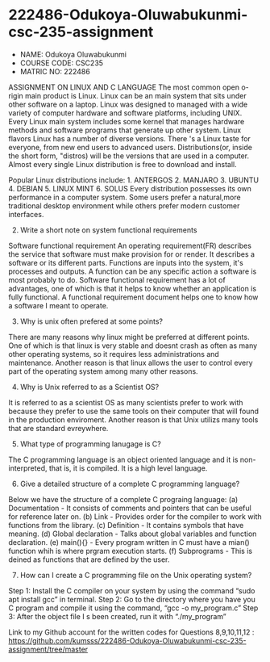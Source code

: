 # 222486-Odukoya-Oluwabukunmi-csc-235-assignment

- NAME: Odukoya Oluwabukunmi
- COURSE CODE: CSC235
- MATRIC NO: 222486

ASSIGNMENT ON LINUX AND C LANGUAGE
The most common open o-rigin main product is Linux. Linux can be an main system that sits under other software on a laptop.
Linux was designed to managed with a wide variety of computer hardware and software platforms, including UNIX. Every Linux main system includes some kernel that manages hardware methods and software programs that generate up other system.
Linux flavors Linux has a number of diverse versions. There 's a Linux taste for everyone, from new end users to advanced users. Distributions(or, inside the short form, "distros) will be the versions that are used in a computer. Almost every single Linux distribution is free to download and install.

Popular Linux distributions include:
    1. ANTERGOS
    2. MANJARO
    3. UBUNTU
    4. DEBIAN
    5. LINUX MINT
    6. SOLUS
Every distribution possesses its own performance in a computer system. Some users prefer a natural,more traditional desktop environment while others prefer modern customer interfaces.

2. Write a short note on system functional requirements

Software functional requirement
An operating requirement(FR) describes the service that software must make provision for or render. It describes a software or its different parts. Functions are inputs into the system, it's processes and outputs. A function can be any specific action a software is most probably to do.
Software functional requirement has a lot of advantages, one of which is that it helps to know whether an application is fully functional.
A functional requirement document helps one to know how a software I meant to operate.


3. Why is unix often prefered at some points?

There are many reasons why linux might be preferred at different points. One of which is that linux is very stable and doesnt crash as often as many other operating systems, so it requires less administrations and maintenance. Another reason is that linux allows the user to control every part of the operating system among many other reasons.

4. Why is Unix referred to as a Scientist OS?

It is referred to as a scientist OS as many scientists prefer to work with because they prefer to use the same tools on their computer that will found in the production enviroment.
Another reason is that Unix utilizs many tools that are standard evreywhere.

5. What type of programming lanugage is C?

The C programming language is an object oriented language and it is non-interpreted, that is, it is compiled. It is a high level language.

6. Give a detailed structure of a complete C programming language?

Below we have the structure of a complete C prograing language:
    (a) Documentation - It consists of comments and pointers that can be useful for reference later on.
    (b) Link - Provides order for the compiler to work with functions from the library.
    (c) Definition - It contains symbols that have meaning.
    (d) Global declaration - Talks about global variables and function declaration.
    (e) main(){} - Every program written in C must have a mian() function whih is where prgram execution starts.
    (f) Subprograms - This is deined as functions that are defined by the user.


7. How can I create a C programming file on the Unix operating system?

Step 1: Install the C compiler on your system by using the command “sudo apt install gcc” in terminal.
Step 2: Go to the directory where you have you C program and compile it using the command, “gcc -o my_program.c”
Step 3:  After the object file I s been created, run it with “./my_program”

Link to my Github account for the written codes for Questions 8,9,10,11,12 : https://github.com/kumsss/222486-Odukoya-Oluwabukunmi-csc-235-assignment/tree/master

